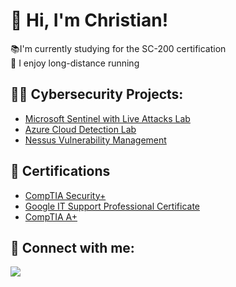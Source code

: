<h1>💫 Hi, I'm Christian!</h1>

📚I'm currently studying for the SC-200 certification<br>
🏃 I enjoy long-distance running



<h2>👨‍💻 Cybersecurity Projects:</h2>

 - [Microsoft Sentinel with Live Attacks Lab](https://github.com/themondaycup/AzureSentinel)
 - [Azure Cloud Detection Lab](https://github.com/themondaycup/AzureCloudDetectionLab)
 - [Nessus Vulnerability Management](https://github.com/themondaycup/nessus_vulnerability_management)

<h2>📝  Certifications</h2>

- [CompTIA Security+](https://www.credly.com/badges/6168cdc5-0c68-4dc2-ae5c-76f967810a79/public_url)
- [Google IT Support Professional Certificate](https://www.credly.com/badges/912d40b5-3144-44d8-9fb4-bdb7bd7a000f/public_url)
- [CompTIA A+](https://www.credly.com/badges/fd14327a-68fd-408f-93d1-b019d2d9bfd3/public_url)

<h2> 🤳 Connect with me:</h2>

<div align="left"> 
  <a href="https://linkedin.com/in/cperez37/" target="_blank">
    <img src="https://img.shields.io/badge/LinkedIn-0077B5?style=for-the-badge&logo=linkedin&logoColor=white" target="_blank" />
  </a>
</div>
